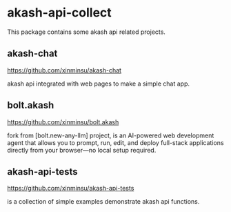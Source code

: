 # akash-api-collect

This package contains some akash api related projects.

## akash-chat

https://github.com/xinminsu/akash-chat

akash api integrated with web pages to make a simple chat app.

## bolt.akash

https://github.com/xinminsu/bolt.akash

fork from [bolt.new-any-llm] project,  is an AI-powered web development agent that allows you to prompt, run, edit, and deploy full-stack applications directly from your browser—no local setup required.


## akash-api-tests

https://github.com/xinminsu/akash-api-tests

is a collection of simple examples demonstrate akash api functions.